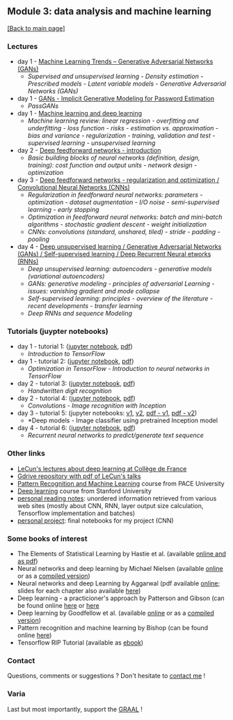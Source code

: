 ## Module 3: data analysis and machine learning

[[Back to main page]](../index.md)

### Lectures
- day 1 - [Machine Learning Trends – Generative Adversarial
Networks (GANs)](pdf_lectures/day1_talk1_2-GANS-ML-Trends-Generative-Adversarial-Networks.pdf)
    - *Supervised and unsupervised learning - Density estimation - Prescribed models - Latent variable models - Generative Adversarial Networks (GANs)*
- day 1 - [GANs - Implicit Generative Modeling for Password
Estimation](pdf_lectures/day1_talk1_2-GANS-Passwords-Implicit-Generative-Modeling-for-Password-Estimation.pdf)
    -  *PassGANs*
- day 1 - [Machine learning and deep learning](pdf_lectures/day1_talk2_3-Lecture-1_MLandDL.pdf)
    -  *Machine learning review: linear regression - overfitting and underfitting - loss function - risks - estimation vs. approximation - bias and variance - regularization - training, validation and test - supervised learning - unsupervised learning*
- day 2 - [Deep feedforward networks - introduction](pdf_lectures/day2_lecture1_3-Lecture-2-Deep_Feedforward_Networks.pdf)
    -  *Basic building blocks of neural networks (definition, design, training): cost function and output units - network design - optimization*
- day 3 - [Deep feedforward networks - regularization and optimization / Convolutional Neural Networks (CNNs)](pdf_lectures/day3_Lecture-3_Deep-Feedforward-Networks-Regularization.pdf)
    - *Regularization in feedforward neural networks: parameters - optimization - dataset augmentation - I/O noise - semi-supervised learning - early stopping*
    - *Optimization in feedforward neural networks: batch and mini-batch algorithms - stochastic gradient descent - weight initialization*
    - *CNNs: convolutions (standard, unshared, tiled) - stride - padding - pooling*
- day 4 - [Deep unsupervised learning / Generative Adversarial Networks (GANs) / Self-supervised learning / Deep Recurrent Neural etworks (RNNs)](pdf_lectures/day4_3-Lecture-4_Deep-Unsupervised-Learning.pdf)
    - *Deep unsupervised learning: autoencoders - generative models (variational autoencoders)*
    - *GANs: generative modeling - principles of adversarial Learning - issues: vanishing gradient and mode collapse*
    - *Self-supervised learning: principles - overview of the literature - recent developments - transfer learning*
    - *Deep RNNs and sequence Modeling*

 
### Tutorials (juypter notebooks)
- day 1 - tutorial 1: ([jupyter notebook](tutorials/TutorialI.ipynb), [pdf](tutorials/TutorialI.pdf))
    -  *Introduction to TensorFlow*
- day 1 - tutorial 2: ([jupyter notebook](tutorials/TutorialII.ipynb), [pdf](tutorials/TutorialII.pdf))
    - *Optimization in TensorFlow - Introduction to neural networks in TensorFlow*
- day 2 - tutorial 3: ([jupyter notebook](tutorials/TutorialIII.ipynb), [pdf](tutorials/TutorialIII.pdf))
    -  *Handwritten digit recognition*
- day 2 - tutorial 4: ([jupyter notebook](tutorials/TutorialIV.ipynb), [pdf](tutorials/TutorialIV.pdf))
    -  *Convolutions - Image recognition with Inception*
- day 3 - tutorial 5: (jupyter notebooks: [v1](tutorials/TutorialV.ipynb), [v2](tutorials/Tutorial_V_T-V_split_solution.ipynb), [pdf -  v1](tutorials/TutorialV.pdf), [pdf - v2](tutorials/Tutorial_V_T-V_split_solution.pdf))
    - *Deep models - Image classifier using pretrained Inception model 
- day 4 - tutorial 6: ([jupyter notebook](tutorials/TutorialVI.ipynb), [pdf](tutorials/TutorialVI.pdf))
    -  *Recurrent neural networks to predict/generate text sequence*
    
### Other links
- [LeCun's lectures about deep learning at Collège de France](https://www.college-de-france.fr/site/yann-lecun/_audiovideos.htm)
- [Gdrive repository with pdf of LeCun's talks](https://drive.google.com/drive/folders/0BxKBnD5y2M8NUXhZaXBCNXE4QlE)
- [Pattern Recognition and Machine Learning](http://csis.pace.edu/~ctappert/cs855-18fall) course from PACE University
- [Deep learning](https://cs230.stanford.edu) course from Stanford University
- [personal reading notes](my_readings): unordered information retrieved from various web sites (mostly about CNN, RNN, layer output size calculation, Tensorflow implementation and batches)
- [personal project](mz_cnn): final notebooks for my project (CNN)

### Some books of interest
- The Elements of Statistical Learning by Hastie et al. (available [online and as pdf](http://www.web.stanford.edu/~hastie/ElemStatLearn))
- Neural networks and deep learning by Michael Nielsen (available [online](http://neuralnetworksanddeeplearning.com) or as a [compiled version](https://github.com/antonvladyka/neuralnetworksanddeeplearning.com.pdf))
- Neural networks and deep Learning by Aggarwal (pdf available [online](https://rd.springer.com/book/10.1007/978-3-319-94463-0); slides for each chapter also available [here](http://www.charuaggarwal.net/neural.htm))
- Deep learning - a practicioner's approach by Patterson and Gibson (can be found online [here](http://csis.pace.edu/~ctappert/cs855-18fall/DeepLearningPractitionersApproach.pdf) or [here](https://github.com/changwookjun/StudyBook/blob/master/DeepLearningBooks/Deep%20Learning%20-%20Josh%20Patterson%20%26%20Adam%20Gibson.pdf)
- Deep learning by Goodfellow et al. (available [online](http://www.deeplearningbook.org) or as a [compiled version](https://github.com/janishar/mit-deep-learning-book-pdf))
- Pattern recognition and machine learning by Bishop (can be found online [here](http://users.isr.ist.utl.pt/~wurmd/Livros/school/Bishop%20-%20Pattern%20Recognition%20And%20Machine%20Learning%20-%20Springer%20%202006.pdf))
- Tensorflow RIP Tutorial (available as [ebook](https://riptutorial.com/ebook/tensorflow))

### Contact
Questions, comments or suggestions ? Don't hesitate to [contact me](zufferey.marie@bluewin.ch) !

### Varia
Last but most importantly, support the [GRAAL](http://graal-defenseanimale.org) !

